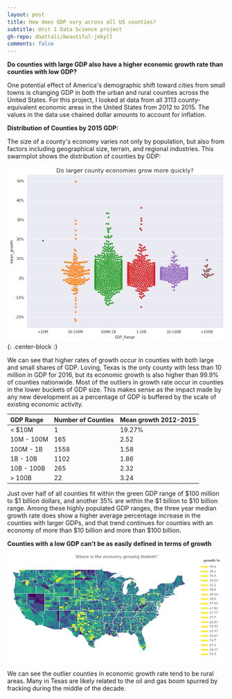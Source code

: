 ```yaml
---
layout: post
title: How does GDP vary across all US counties?
subtitle: Unit 1 Data Science project
gh-repo: daattali/beautiful-jekyll 
comments: false
---
```


**Do counties with large GDP also have a higher economic growth rate than counties with low GDP?**

One potential effect of America's demographic shift toward cities from small towns is changing GDP in both the urban and rural counties across the United States.  For this project, I looked at data from all 3113 county-equivalent economic areas in the United States from 2012 to 2015.  The values in the data use chained dollar amounts to account for inflation.

**Distribution of Counties by 2015 GDP:**

The size of a county's economy varies not only by population, but also from factors including geographical size, terrain, and regional industries.  This swarmplot shows the distribution of counties by GDP:

![GDP](https://github.com/johnwesleyharding/johnwesleyharding.github.io/raw/master/img/growthswarm.png){: .center-block :}

We can see that higher rates of growth occur in counties with both large and small shares of GDP.  Loving, Texas is the only county with less than 10 million in GDP for 2016, but its economic growth is also higher than 99.9% of counties nationwide.  Most of the outliers in growth rate occur in counties in the lower buckets of GDP size.  This makes sense as the impact made by any new development as a percentage of GDP is buffered by the scale of existing economic activity.

| GDP Range | Number of Counties | Mean growth 2012-2015 |
| :------ |:--- | :--- |
| < $10M | 1 | 19.27% |
| 10M - 100M  | 165 | 2.52 |
| 100M - 1B | 1558 | 1.58 |
| 1B - 10B | 1102 | 1.86 |
| 10B - 100B | 265 | 2.32 | 
| > 100B | 22 | 3.24 |

Just over half of all counties fit within the green GDP range of $100 million to $1 billion dollars, and another 35% are within the $1 billion to $10 billion range.  Among these highly populated GDP ranges, the three year median growth rate does show a higher average percentage increase in the counties with larger GDPs, and that trend continues for counties with an economy of more than $10 billion and more than $100 billion.

**Counties with a low GDP can't be as easily defined in terms of growth**



![Choropleth](https://github.com/johnwesleyharding/johnwesleyharding.github.io/raw/master/img/growthmap.png)

We can see the outlier counties in economic growth rate tend to be rural areas.  Many in Texas are likely related to the oil and gas boom spurred by fracking during the middle of the decade.  
